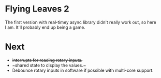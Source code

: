 # Flying Leaves 2

The first version with real-timey async library didn't really work out, so here I am. It'll probably end up being a game.

# Next
 - ~~Interrupts for reading rotary inputs.~~
 - ~shared state to display the values.~
 - Debounce rotary inputs in software if possible with multi-core support.
